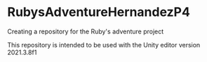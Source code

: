 # RubysAdventureHernandezP4
Creating a repository for the Ruby's adventure project

This repository is intended to be used with the Unity editor version 2021.3.8f1
